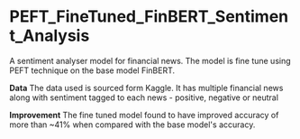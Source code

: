 # PEFT_FineTuned_FinBERT_Sentiment_Analysis

A sentiment analyser model for financial news. The model is fine tune using PEFT technique on the base model FinBERT.

**Data**
The data used is sourced form Kaggle. It has multiple financial news along with sentiment tagged to each news - positive, negative or neutral

**Improvement**
The fine tuned model found to have improved accuracy of more than ~41% when compared with the base model's accuracy.
